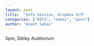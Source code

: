 ```yaml
---
layout: post
title:  "Info Session, Dropbox 9/9"
categories: ["EECS", "Sahai", "porn"]
author: "Anant Sahai"
---
```

5pm, Sibley Auditorium 
